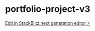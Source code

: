 # portfolio-project-v3

[Edit in StackBlitz next generation editor ⚡️](https://stackblitz.com/~/github.com/AhmadShauqi/portfolio-project-v3)